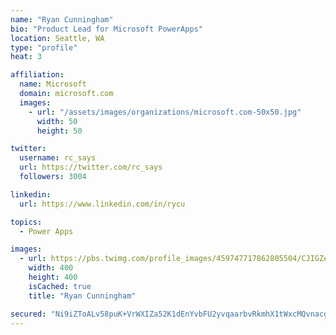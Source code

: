 ```yaml
---
name: "Ryan Cunningham"
bio: "Product Lead for Microsoft PowerApps"
location: Seattle, WA
type: "profile"
heat: 3

affiliation:
  name: Microsoft
  domain: microsoft.com
  images:
    - url: "/assets/images/organizations/microsoft.com-50x50.jpg"
      width: 50
      height: 50

twitter:
  username: rc_says
  url: https://twitter.com/rc_says
  followers: 3004

linkedin:
  url: https://www.linkedin.com/in/rycu

topics:
  - Power Apps

images:
  - url: https://pbs.twimg.com/profile_images/459747717862805504/CJIGZejd_400x400.png
    width: 400
    height: 400
    isCached: true
    title: "Ryan Cunningham"

secured: "Ni9iZToALv58puK+VrWXIZa52K1dEnYvbFU2yvqaarbvRkmhX1tWxcMQvnacgY89ZUzVTefZju4J6P7pwGZCXoDJzVla35eYRyHkzq55C+MURieFmXhxmyno43n7shcvSgfkj99rt5sdk3cG/Q2H6LtVU/2u+BYcciGIg/cxutNsCe6MXMtrzME95xjlZET6XS0u4mGSxnBlEzSb8BTA+OZgzDEgdLUDl1/A8R3LsemNLjUdKCPyJpDbtkF0M8D+2UvuxeXU1bKuWpUN451RQ1dPb59kYQ9YTtbnkI5zZ4SRjQFYsbYkAnLNSLBwdQwCafCTkOu8x0sLd4WkkrDUIvAvyJasOb/DN1Rlpb76F0/01HyFY+fblb5RzV3gwDJRXtzPRQZIntA2LIpl1Z+vYBysjyRSjivq9ODGZJOHT0E=;BccboclQs7ov4050tEbK/g=="
---
```


